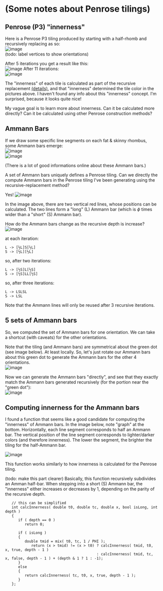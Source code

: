 # (Some notes about Penrose tilings)

## Penrose (P3) "innerness"

Here is a Penrose P3 tiling produced by starting with a half-rhomb and recursively replacing as so:  
![image](https://github.com/user-attachments/assets/f7794a42-37ce-494f-ad09-3bc5746a1d2c)  
(todo: label vertices to show orientations)

After 5 iterations you get a result like this:  
![image](https://github.com/user-attachments/assets/0ca63960-c793-47e1-904c-cb8d07f113bf)
After 11 iterations:  
![image](https://github.com/user-attachments/assets/fddba588-cf5b-4fb7-abbb-b844c72b0407)

The "innerness" of each tile is calculated as part of the recursive replacement [(details)](https://math.stackexchange.com/questions/4579309/penrose-tiling-nesting-number), and that "innerness" determined the tile color in the pictures above. I haven't found any info about this "innerness" concept. I'm surprised, because it looks quite nice!

My vague goal is to learn more about innerness. Can it be calculated more directly? Can it be calculated using other Penrose construction methods? 

## Ammann Bars

If we draw some specific line segments on each fat & skinny rhombus, some Ammann bars emerge:  
![image](https://github.com/user-attachments/assets/12adf422-081c-4e87-bdee-882f7512b9e1)  
![image](https://github.com/user-attachments/assets/d1fce4b0-8df7-4d46-a52c-c3793c29c362)  

(There is a lot of good informations online about these Ammann bars.)  

A set of Ammann bars uniquely defines a Penrose tiling. Can we directly the compute Ammann bars in the Penrose tiling I've been generating using the recursive-replacement method?

Yes!
![image](https://github.com/user-attachments/assets/a3f5c4c2-6257-45f7-a853-13940b06958b)  

In the image above, there are two vertical red lines, whose positions can be calculated. The two lines form a "long" (L) Ammann bar (which is $\phi$ times wider than a "short" (S) Ammann bar).

How do the Ammann bars change as the recursive depth is increase?  
![image](https://github.com/user-attachments/assets/b9ef8e69-447b-4c1e-8b37-69b9e5fb1353)  

at each iteration:  
```
L -> [½L]S[½L]  
S -> [½L][½L]  
```

so, after two iterations:  
```
L -> [½S]L[½S]  
S -> [½S]LL[½S]  
```

so, after three iterations:  
```
L -> LSLSL  
S -> LSL  
```

Note that the Ammann lines will only be reused after 3 recursive iterations.

## 5 sets of Ammann bars

So, we computed the set of Ammann bars for one orientation. We can take a shortcut (with caveats) for the other orientations.

Note that the tiling (and Ammann bars) are symmetrical about the green dot (see image below). At least locally. So, let's just rotate our Ammann bars about this green dot to generate the Ammann bars for the other 4 orientations.  
![image](https://github.com/user-attachments/assets/a2345744-5544-4f48-a4b0-d12af8d448a8)  

Now we can generate the Ammann bars "directly", and see that they exactly match the Ammann bars generated recursively (for the portion near the "green dot"):  
![image](https://github.com/user-attachments/assets/24c3eb26-c3a5-4194-b95b-ed09ffa6ca91)

## Computing innerness for the Ammann bars

I found a function that seems like a good candidate for computing the "innerness" of Ammann bars. In the image below, note "graph" at the bottom. Horizontally, each line segment corresponds to half an Ammann bar. The vertical position of the line segment corresponds to lighter/darker colors (and therefore innerness). The lower the segment, the brighter the tiling for the half-Ammann bar.

![image](https://github.com/user-attachments/assets/87fb97c7-f50f-4721-98cd-3af71700bcf8)

This function works similarly to how innerness is calculated for the Penrose tiling.

(todo: make this part clearer) 
Basically, this function recursively subdivides an Amman half-bar. When stepping into a short (S) Ammann bar, the "innerness" either increases or decreases by 1, depending on the parity of the recursive depth.
```
   // this can be simplified
   int calcInnerness( double t0, double tc, double x, bool isLong, int depth )
   {
      if ( depth == 0 )
         return 0;

      if ( isLong )
      {
         double tmid = mix( t0, tc, 1 / PHI );
            return (x > tmid) != (x > t0) ? calcInnerness( tmid, t0, x, true, depth - 1 )
                                          : calcInnerness( tmid, tc, x, false, depth - 1 ) + (depth & 1 ? 1 : -1);
      }
      else
      {
         return calcInnerness( tc, t0, x, true, depth - 1 );
      }
   };
```



